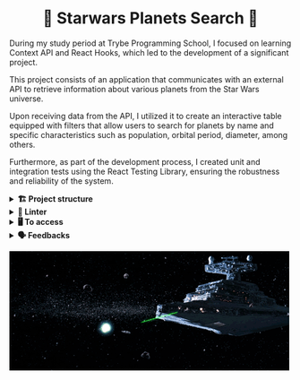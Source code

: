 <div align="center">
  <h1>🌌 Starwars Planets Search 🚀</h1>
</div>

During my study period at Trybe Programming School, I focused on learning Context API and React Hooks, which led to the development of a significant project.

This project consists of an application that communicates with an external API to retrieve information about various planets from the Star Wars universe.

Upon receiving data from the API, I utilized it to create an interactive table equipped with filters that allow users to search for planets by name and specific characteristics such as population, orbital period, diameter, among others.

Furthermore, as part of the development process, I created unit and integration tests using the React Testing Library, ensuring the robustness and reliability of the system.

<details>
  <summary><strong>🏗 Project structure</strong></summary><br />

The files developed by me are in the folders:

src /
📁 components
📁 context
📁 helpers
📁 tests

</details>

<details>
  <summary><strong>🔎 Linter</strong></summary><br />

To ensure code quality, the `ESLint` and `Stylelint` linters were used in this project.

ESLint is a tool for identifying and reporting patterns found in ECMAScript/JavaScript code. In many ways it is similar to JSLint and JSHint with a few exceptions:

* ESLint uses Espree for JavaScript parsing.
* ESLint uses an AST to evaluate patterns in code.
* ESLint is completely 'pluggable', each of the rules is a plugin and you can add […]

To run them locally, run the commands below:
`npm run lint`
`npm run lint:styles`

</details>

<details>
  <summary><strong>🖥️ To access</strong></summary><br />

1 - Clone the repository:
`git clone git@github.com:SebastiaoBNJunior/starwars-planets-search-ts.git`

2 - Enter the repository folder you just cloned.

You must be using node version 16 (or higher).

To check your version, use the command:
`nvm --version`

3 - With the required version, install the dependencies:
`npm install`

4 - To view the application, use the command:
`npm start`

5 - Use the following command to run the application tests:
`npm test`

</details>

<details>
  <summary><strong>🗣 Feedbacks</strong></summary><br />
  
_Give me feedbacks, I'm open to new ideas_ 😉

</details>

![image](starship.gif)

